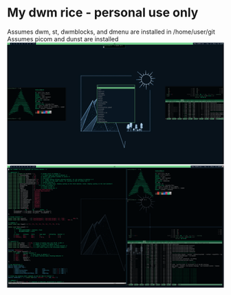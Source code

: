 # My dwm rice - personal use only
Assumes dwm, st, dwmblocks, and dmenu are installed in /home/user/git
Assumes picom and dunst are installed
!['Example Screenshot'](https://github.com/akbrucke/dwm/blob/main/example1.png)
!['Example 2'](https://github.com/akbrucke/dwm/blob/main/example2.png)

